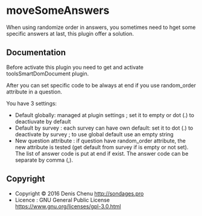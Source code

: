 # moveSomeAnswers
When using randomize order in answers, you sometimes need to hget some specific answers at last, this plugin offer a solution.

## Documentation
Before activate this plugin you need to get and activate toolsSmartDomDocument plugin.

After you can set specific code to be always at end if you use random_order attribute in a question.

You have 3 settings:
- Default globally: managed at plugin settings ; set it to empty or dot (.) to deactiuvate by default
- Default by survey : each survey can have own default: set it to dot (.) to deactivate by survey ; to use global default use an empty string
- New question attribute : if question have random_order attribute, the new attribute is tested (get default from survey if is empty or not set). The list of answer code is put at end if exist. The answer code can be separate by comma (,).

## Copyright
- Copyright © 2016 Denis Chenu <http://sondages.pro>
- Licence : GNU General Public License <https://www.gnu.org/licenses/gpl-3.0.html>
